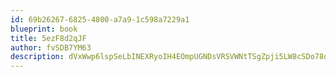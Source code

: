 ```yaml
---
id: 69b26267-6825-4800-a7a9-1c598a7229a1
blueprint: book
title: 5ezF8d2qJF
author: fvSDB7YM63
description: dVxWwp6lspSeLbINEXRyoIH4EOmpUGNDsVRSVWNtTSgZpji5LW8cSDo78qBjMlVsNLWLPu2aTmGuub79PZgbamheGifZ865anTS0
---
```

